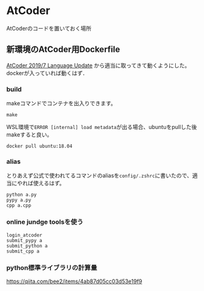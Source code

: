 # AtCoder
AtCoderのコードを置いておく場所

## 新環境のAtCoder用Dockerfile
[AtCoder 2019/7 Language Update](https://docs.google.com/spreadsheets/d/1PmsqufkF3wjKN6g1L0STS80yP4a6u-VdGiEv5uOHe0M/edit#gid=1059691052)
から適当に取ってきて動くようにした。
dockerが入っていれば動くはず．

### build
makeコマンドでコンテナを出入りできます。
```
make
```

WSL環境で`ERROR [internal] load metadata`が出る場合、ubuntuをpullした後makeすると良い。
```
docker pull ubuntu:18.04
```

### alias
とりあえず公式で使われてるコマンドのaliasを`config/.zshrc`に書いたので、適当にやれば使えるはず。
```
python a.py
pypy a.py
cpp a.cpp
```

### online jundge toolsを使う
```
login_atcoder
submit_pypy a
submit_python a
submit_cpp a
```

### python標準ライブラリの計算量
https://qiita.com/bee2/items/4ab87d05cc03d53e19f9
